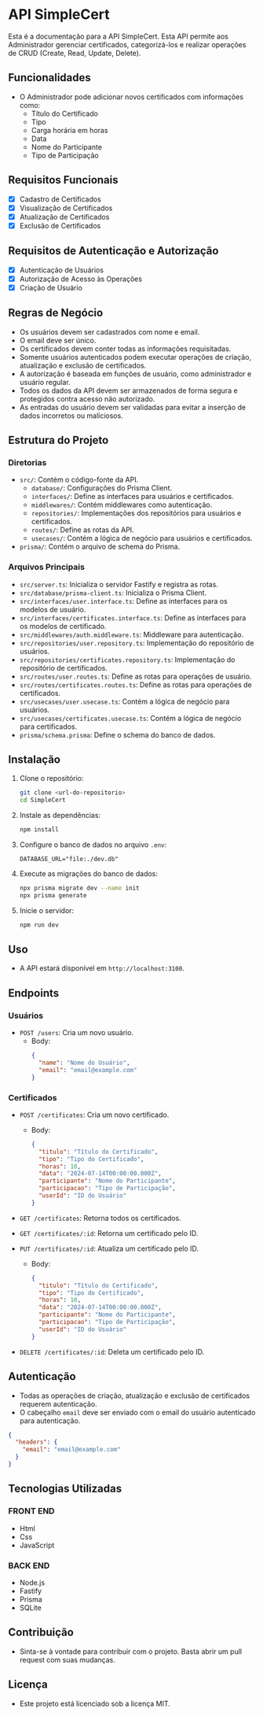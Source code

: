 # API SimpleCert

Esta é a documentação para a API SimpleCert. Esta API permite aos Administrador gerenciar certificados, categorizá-los e realizar operações de CRUD (Create, Read, Update, Delete).

## Funcionalidades

- O Administrador pode adicionar novos certificados com informações como:
  - Título do Certificado
  - Tipo
  - Carga horária em horas
  - Data
  - Nome do Participante
  - Tipo de Participação

## Requisitos Funcionais

- [x] Cadastro de Certificados
- [x] Visualização de Certificados
- [x] Atualização de Certificados
- [x] Exclusão de Certificados

## Requisitos de Autenticação e Autorização

- [x] Autenticação de Usuários
- [x] Autorização de Acesso às Operações
- [x] Criação de Usuário

## Regras de Negócio

- Os usuários devem ser cadastrados com nome e email.
- O email deve ser único.
- Os certificados devem conter todas as informações requisitadas.
- Somente usuários autenticados podem executar operações de criação, atualização e exclusão de certificados.
- A autorização é baseada em funções de usuário, como administrador e usuário regular.
- Todos os dados da API devem ser armazenados de forma segura e protegidos contra acesso não autorizado.
- As entradas do usuário devem ser validadas para evitar a inserção de dados incorretos ou maliciosos.

## Estrutura do Projeto

### Diretorias

- `src/`: Contém o código-fonte da API.
  - `database/`: Configurações do Prisma Client.
  - `interfaces/`: Define as interfaces para usuários e certificados.
  - `middlewares/`: Contém middlewares como autenticação.
  - `repositories/`: Implementações dos repositórios para usuários e certificados.
  - `routes/`: Define as rotas da API.
  - `usecases/`: Contém a lógica de negócio para usuários e certificados.
- `prisma/`: Contém o arquivo de schema do Prisma.

### Arquivos Principais

- `src/server.ts`: Inicializa o servidor Fastify e registra as rotas.
- `src/database/prisma-client.ts`: Inicializa o Prisma Client.
- `src/interfaces/user.interface.ts`: Define as interfaces para os modelos de usuário.
- `src/interfaces/certificates.interface.ts`: Define as interfaces para os modelos de certificado.
- `src/middlewares/auth.middleware.ts`: Middleware para autenticação.
- `src/repositories/user.repository.ts`: Implementação do repositório de usuários.
- `src/repositories/certificates.repository.ts`: Implementação do repositório de certificados.
- `src/routes/user.routes.ts`: Define as rotas para operações de usuário.
- `src/routes/certificates.routes.ts`: Define as rotas para operações de certificados.
- `src/usecases/user.usecase.ts`: Contém a lógica de negócio para usuários.
- `src/usecases/certificates.usecase.ts`: Contém a lógica de negócio para certificados.
- `prisma/schema.prisma`: Define o schema do banco de dados.

## Instalação

1. Clone o repositório:
   ```bash
   git clone <url-do-repositorio>
   cd SimpleCert
   ```

2. Instale as dependências:
   ```bash
   npm install
   ```

3. Configure o banco de dados no arquivo `.env`:
   ```
   DATABASE_URL="file:./dev.db"
   ```

4. Execute as migrações do banco de dados:
   ```bash
   npx prisma migrate dev --name init
   npx prisma generate
   ```

5. Inicie o servidor:
   ```bash
   npm run dev
   ```

## Uso

- A API estará disponível em `http://localhost:3100`.

## Endpoints

### Usuários

- `POST /users`: Cria um novo usuário.
  - Body:
    ```json
    {
      "name": "Nome do Usuário",
      "email": "email@example.com"
    }
    ```

### Certificados

- `POST /certificates`: Cria um novo certificado.
  - Body:
    ```json
    {
      "titulo": "Título do Certificado",
      "tipo": "Tipo do Certificado",
      "horas": 10,
      "data": "2024-07-14T00:00:00.000Z",
      "participante": "Nome do Participante",
      "participacao": "Tipo de Participação",
      "userId": "ID do Usuário"
    }
    ```

- `GET /certificates`: Retorna todos os certificados.
- `GET /certificates/:id`: Retorna um certificado pelo ID.
- `PUT /certificates/:id`: Atualiza um certificado pelo ID.
  - Body:
    ```json
    {
      "titulo": "Título do Certificado",
      "tipo": "Tipo do Certificado",
      "horas": 10,
      "data": "2024-07-14T00:00:00.000Z",
      "participante": "Nome do Participante",
      "participacao": "Tipo de Participação",
      "userId": "ID do Usuário"
    }
    ```
- `DELETE /certificates/:id`: Deleta um certificado pelo ID.

## Autenticação

- Todas as operações de criação, atualização e exclusão de certificados requerem autenticação.
- O cabeçalho `email` deve ser enviado com o email do usuário autenticado para autenticação.

```json
{
  "headers": {
    "email": "email@example.com"
  }
}
```

## Tecnologias Utilizadas
### FRONT END
- Html
- Css
- JavaScript
### BACK END
- Node.js
- Fastify
- Prisma
- SQLite

## Contribuição

- Sinta-se à vontade para contribuir com o projeto. Basta abrir um pull request com suas mudanças.

## Licença

- Este projeto está licenciado sob a licença MIT.
```

